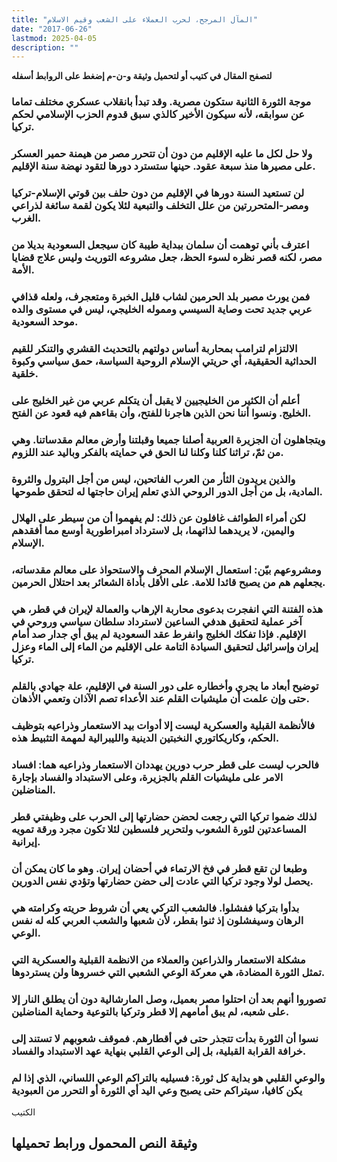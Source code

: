 ```yaml
---
title: "المآل المرجح، لحرب العملاء على الشعب وقيم الاسلام"
date: "2017-06-26"
lastmod: 2025-04-05
description: ""
---
```

**لتصفح المقال في كتيب أو لتحميل وثيقة و-ن-م إضغط على الروابط أسفله**

### موجة الثورة الثانية ستكون مصرية. وقد تبدأ بانقلاب عسكري مختلف تماما عن سوابقه، لأنه سيكون الأخير كالذي سبق قدوم الحزب الإسلامي لحكم تركيا.

### ولا حل لكل ما عليه الإقليم من دون أن تتحرر مصر من هيمنة حمير العسكر على مصيرها منذ سبعة عقود. حينها ستسترد دورها لتقود نهضة سنة الإقليم.

### لن تستعيد السنة دورها في الإقليم من دون حلف بين قوتي الإسلام-تركيا ومصر-المتحررتين من علل التخلف والتبعية لئلا يكون لقمة سائغة لذراعي الغرب.

### اعترف بأني توهمت أن سلمان ببداية طيبة كان سيجعل السعودية بديلا من مصر، لكنه قصر نظره لسوء الحظ، جعل مشروعه التوريث وليس علاج قضايا الأمة.

### فمن يورث مصير بلد الحرمين لشاب قليل الخبرة ومتعجرف، ولعله قذافي عربي جديد تحت وصاية السيسي ومموله الخليجي، ليس في مستوى والده موحد السعودية.

### الالتزام لترامب بمحاربة أساس دولتهم بالتحديث القشري والتنكر للقيم الحداثية الحقيقية، أي حريتي الإسلام الروحية السياسة، حمق سياسي وكبوة خلقية.

### أعلم أن الكثير من الخليجيين لا يقبل أن يتكلم عربي من غير الخليج على الخليج. ونسوا أننا نحن الذين هاجرنا للفتح، وأن بقاءهم فيه قعود عن الفتح.

### ويتجاهلون أن الجزيرة العربية أصلنا جميعا وقبلتنا وأرض معالم مقدساتنا. وهي من ثمّ، تراثنا كلنا وكلنا لنا الحق في حمايته بالفكر وباليد عند اللزوم.

### والذين يريدون الثأر من العرب الفاتحين، ليس من أجل البترول والثروة المادية، بل من أجل الدور الروحي الذي تعلم إيران حاجتها له لتحقق طموحها.

### لكن أمراء الطوائف غافلون عن ذلك: لم يفهموا أن من سيطر على الهلال واليمين، لا يريدهما لذاتهما، بل لاسترداد امبراطورية أوسع مما أفقدهم الإسلام.

### ومشروعهم بيّن: استعمال الإسلام المحرف والاستحواذ على معالم مقدساته، يجعلهم هم من يصبح قائدا للامة. على الأقل بأداة الشعائر بعد احتلال الحرمين.

### هذه الفتنة التي انفجرت بدعوى محاربة الإرهاب والعمالة لإيران في قطر، هي آخر عملية لتحقيق هدفي الساعين لاسترداد سلطان سياسي وروحي في الإقليم. فإذا تفكك الخليج وانفرط عقد السعودية لم يبق أي جدار صد أمام إيران وإسرائيل لتحقيق السيادة التامة على الإقليم من الماء إلى الماء وعزل تركيا.

### توضيح أبعاد ما يجري وأخطاره على دور السنة في الإقليم، علة جهادي بالقلم حتى وإن علمت أن مليشيات القلم عند الأعداء تصم الآذان وتعمي الأذهان.

### فالأنظمة القبلية والعسكرية ليست إلا أدوات بيد الاستعمار وذراعيه بتوظيف الحكم، وكاريكاتوري النخبتين الدينية والليبرالية لمهمة التثبيط هذه.

### فالحرب ليست على قطر حرب دورين يهددان الاستعمار وذراعيه هما: افساد الامر على مليشيات القلم بالجزيرة، وعلى الاستبداد والفساد بإجارة المناضلين.

### لذلك ضموا تركيا التي رجعت لحضن حضارتها إلى الحرب على وظيفتي قطر المساعدتين لثورة الشعوب ولتحرير فلسطين لئلا تكون مجرد ورقة تمويه إيرانية.

### وطبعا لن تقع قطر في فخ الارتماء في أحضان إيران. وهو ما كان يمكن أن يحصل لولا وجود تركيا التي عادت إلى حضن حضارتها وتؤدي نفس الدورين.

### بدأوا بتركيا ففشلوا. فالشعب التركي يعي أن شروط حريته وكرامته هي الرهان وسيفشلون إذ ثنوا بقطر، لأن شعبها والشعب العربي كله له نفس الوعي.

### مشكلة الاستعمار والذراعين والعملاء من الانظمة القبلية والعسكرية التي تمثل الثورة المضادة، هي معركة الوعي الشعبي التي خسروها ولن يستردوها.

### تصوروا أنهم بعد أن احتلوا مصر بعميل، وصل المارشالية دون أن يطلق النار إلا على شعبه، لم يبق أمامهم إلا قطر وتركيا بالتوعية وحماية المناضلين.

### نسوا أن الثورة بدأت تتجذر حتى في أقطارهم. فموقف شعوبهم لا تستند إلى خرافة القرابة القبلية، بل إلى الوعي القلبي بنهاية عهد الاستبداد والفساد.

### والوعي القلبي هو بداية كل ثورة: فسيليه بالتراكم الوعي اللساني، الذي إذا لم يكن كافيا، سيتراكم حتى يصبح وعي اليد أي الثورة أو التحرر من العبودية

الكتيب

## وثيقة النص المحمول ورابط تحميلها

###
